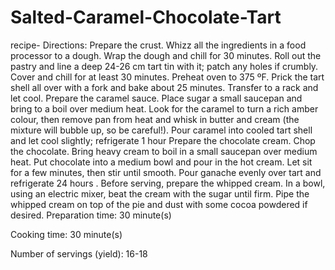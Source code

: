 # Salted-Caramel-Chocolate-Tart
recipe- 
Directions:
Prepare the crust. 
Whizz all the ingredients in a food processor to a dough. Wrap the dough and chill for 30 minutes. 
Roll out the pastry and line a deep 24-26 cm tart tin with it; patch any holes if crumbly. Cover and chill for at least 30 minutes.
Preheat oven to 375 ºF. Prick the tart shell all over with a fork and bake about 25 minutes.
Transfer to a rack and let cool.
Prepare the caramel sauce. 
Place sugar a small saucepan and bring to a boil over medium heat. Look for the caramel to turn a rich amber colour, then remove pan from heat and whisk in butter and cream (the mixture will bubble up, so be careful!). Pour caramel into cooled tart shell and let cool slightly; refrigerate 1 hour
Prepare the chocolate cream. Chop the chocolate. Bring heavy cream to boil in a small saucepan over medium heat.
Put chocolate into a medium bowl and pour in the hot cream. 
Let sit for a few minutes, then stir until smooth. Pour ganache evenly over tart and refrigerate 24 hours .
Before serving, prepare the whipped cream. In a bowl, using an electric mixer, beat the cream with the sugar until firm. 
Pipe the whipped cream on top of the pie and dust with some cocoa powdered if desired.
Preparation time: 30 minute(s)

Cooking time: 30 minute(s)

Number of servings (yield): 16-18
